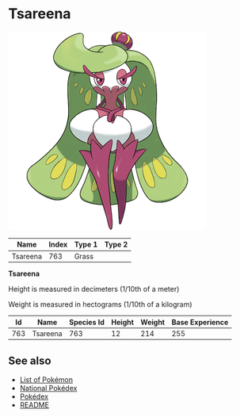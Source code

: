# Tsareena


![Tsareena](images/763.png)

| **Name** | **Index** | **Type 1** | **Type 2** |
|----|----|----|----|
| Tsareena | 763 | Grass  |  |

**Tsareena** 


Height is measured in decimeters (1/10th of a meter)

Weight is measured in hectograms (1/10th of a kilogram)

| **Id** | **Name** | **Species Id** | **Height** | **Weight** | **Base Experience** |
|--------|----------|----------------|------------|------------|---------------------|
| 763 | Tsareena | 763 | 12 | 214 | 255 |


## See also

- [List of Pokémon](../pokemon.md)
- [National Pokédex](../national_pokedex.md)
- [Pokédex](../pokedex.md)
- [README](../README.md)
